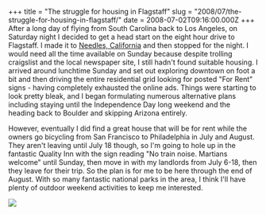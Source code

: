 +++
title = "The struggle for housing in Flagstaff"
slug = "2008/07/the-struggle-for-housing-in-flagstaff/"
date = 2008-07-02T09:16:00.000Z
+++
After a long day of flying from South Carolina back to Los Angeles, on Saturday night I decided to get a head start on the eight hour drive to Flagstaff. I made it to [Needles, California](http://maps.google.com/maps?f=q&hl=en&geocode=&q=needles,+ca&ie=UTF8&z=12&iwloc=addr) and then stopped for the night. I would need all the time available on Sunday because despite trolling craigslist and the local newspaper site, I still hadn't found suitable housing. I arrived around lunchtime Sunday and set out exploring downtown on foot a bit and then driving the entire residential grid looking for posted "For Rent" signs - having completely exhausted the online ads. Things were starting to look pretty bleak, and I began formulating numerous alternative plans including staying until the Independence Day long weekend and the heading back to Boulder and skipping Arizona entirely.

However, eventually I did find a great house that will be for rent while the owners go bicycling from San Francisco to Philadelphia in July and August. They aren't leaving until July 18 though, so I'm going to hole up in the fantastic Quality Inn with the sign reading "No train noise. Martians welcome" until Sunday, then move in with my landlords from July 6-18, then they leave for their trip. So the plan is for me to be here through the end of August. With so many fantastic national parks in the area, I think I'll have plenty of outdoor weekend activities to keep me interested.

![](/photos/flagstaff_2008_part_1/016_flagstaff_arrival.jpg)